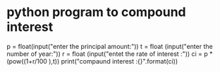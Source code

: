 # python program to compound interest 
p = float(input("enter the principal amount:"))
t = float (input("enter the number of year:"))
r = float (input("entet the rate of interest :"))
ci = p *(pow((1+r/100 ),t))
print("compaund interest :{}".format(ci))
